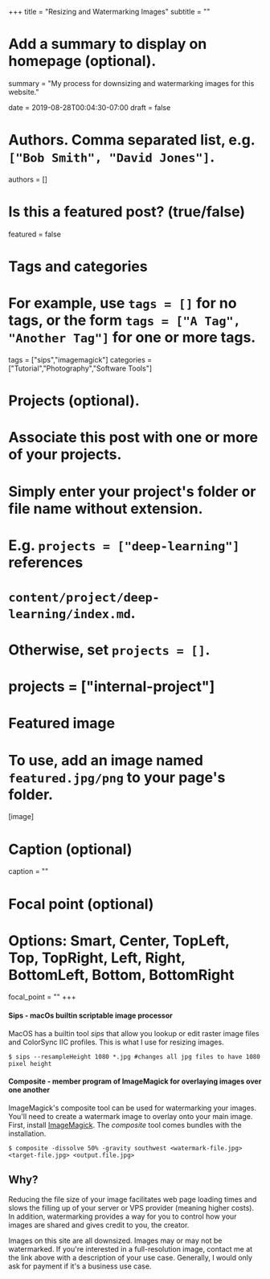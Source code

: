 +++
title = "Resizing and Watermarking Images"
subtitle = ""

# Add a summary to display on homepage (optional).
summary = "My process for downsizing and watermarking images for this website."

date = 2019-08-28T00:04:30-07:00
draft = false

# Authors. Comma separated list, e.g. `["Bob Smith", "David Jones"]`.
authors = []

# Is this a featured post? (true/false)
featured = false

# Tags and categories
# For example, use `tags = []` for no tags, or the form `tags = ["A Tag", "Another Tag"]` for one or more tags.
tags = ["sips","imagemagick"]
categories = ["Tutorial","Photography","Software Tools"]

# Projects (optional).
#   Associate this post with one or more of your projects.
#   Simply enter your project's folder or file name without extension.
#   E.g. `projects = ["deep-learning"]` references 
#   `content/project/deep-learning/index.md`.
#   Otherwise, set `projects = []`.
# projects = ["internal-project"]

# Featured image
# To use, add an image named `featured.jpg/png` to your page's folder. 
[image]
  # Caption (optional)
  caption = ""

  # Focal point (optional)
  # Options: Smart, Center, TopLeft, Top, TopRight, Left, Right, BottomLeft, Bottom, BottomRight
  focal_point = ""
+++

#### Sips - macOs builtin scriptable image processor

MacOS has a builtin tool *sips* that allow you lookup or edit raster image files and ColorSync IIC profiles. This is what I use for resizing images.

`$ sips --resampleHeight 1080 *.jpg #changes all jpg files to have 1080 pixel height`

#### Composite - member program of ImageMagick for overlaying images over one another

ImageMagick's composite tool can be used for watermarking your images. You'll need to create a watermark image to overlay onto your main image. First, install [ImageMagick](imagemagick.org). The *composite* tool comes bundles with the installation.

`$ composite -dissolve 50% -gravity southwest <watermark-file.jpg> <target-file.jpg> <output.file.jpg>`

## Why?

Reducing the file size of your image facilitates web page loading times and slows the filling up of your server or VPS provider (meaning higher costs). In addition, watermarking provides a way for you to control how your images are shared and gives credit to you, the creator.

Images on this site are all downsized. Images may or may not be watermarked. If you're interested in a full-resolution image, contact me at the link above with a description of your use case. Generally, I would only ask for payment if it's a business use case.



